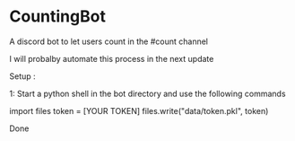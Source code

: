 # CountingBot
A discord bot to let users count in the #count channel

I will probalby automate this process in the next update

Setup :

1:  Start a python shell in the bot directory and use the following commands

  import files
  token = [YOUR TOKEN]
  files.write("data/token.pkl", token)

Done
